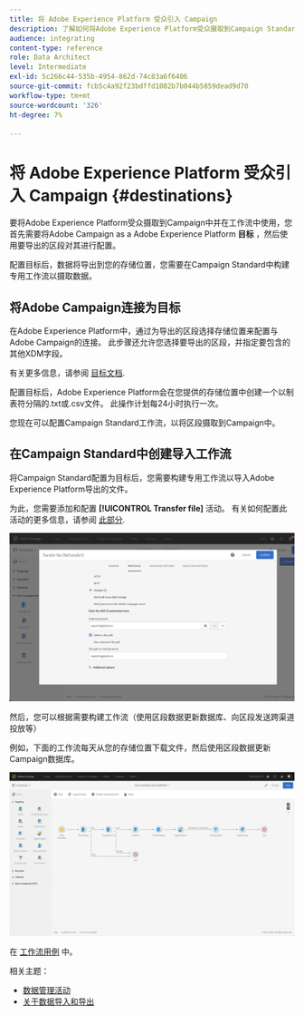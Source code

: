 ```yaml
---
title: 将 Adobe Experience Platform 受众引入 Campaign
description: 了解如何将Adobe Experience Platform受众摄取到Campaign Standard。
audience: integrating
content-type: reference
role: Data Architect
level: Intermediate
exl-id: 5c266c44-535b-4954-862d-74c83a6f6406
source-git-commit: fcb5c4a92f23bdffd1082b7b044b5859dead9d70
workflow-type: tm+mt
source-wordcount: '326'
ht-degree: 7%

---
```


# 将 Adobe Experience Platform 受众引入 Campaign {#destinations}

要将Adobe Experience Platform受众摄取到Campaign中并在工作流中使用，您首先需要将Adobe Campaign as a Adobe Experience Platform **目标** ，然后使用要导出的区段对其进行配置。

配置目标后，数据将导出到您的存储位置，您需要在Campaign Standard中构建专用工作流以摄取数据。

## 将Adobe Campaign连接为目标

在Adobe Experience Platform中，通过为导出的区段选择存储位置来配置与Adobe Campaign的连接。 此步骤还允许您选择要导出的区段，并指定要包含的其他XDM字段。

有关更多信息，请参阅 [目标文档](https://experienceleague.adobe.com/docs/experience-platform/destinations/catalog/email-marketing/adobe-campaign.html).

配置目标后，Adobe Experience Platform会在您提供的存储位置中创建一个以制表符分隔的.txt或.csv文件。 此操作计划每24小时执行一次。

您现在可以配置Campaign Standard工作流，以将区段摄取到Campaign中。

## 在Campaign Standard中创建导入工作流

将Campaign Standard配置为目标后，您需要构建专用工作流以导入Adobe Experience Platform导出的文件。

为此，您需要添加和配置 **[!UICONTROL Transfer file]** 活动。 有关如何配置此活动的更多信息，请参阅 [此部分](../../automating/using/transfer-file.md).

![](assets/rtcdp-transfer-file.png)

然后，您可以根据需要构建工作流（使用区段数据更新数据库、向区段发送跨渠道投放等）

例如，下面的工作流每天从您的存储位置下载文件，然后使用区段数据更新Campaign数据库。

![](assets/rtcdp-workflow.png)

在 [工作流用例](../../automating/using/about-workflow-use-cases.md#management) 中。

相关主题：

* [数据管理活动](../../automating/using/about-data-management-activities.md)
* [关于数据导入和导出](../../automating/using/about-data-import-and-export.md)
